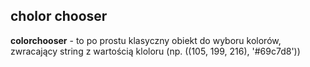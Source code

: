 ## cholor chooser

**colorchooser** - to po prostu klasyczny obiekt do wyboru kolorów, zwracający string
z wartością kloloru (np. ((105, 199, 216), '#69c7d8'))